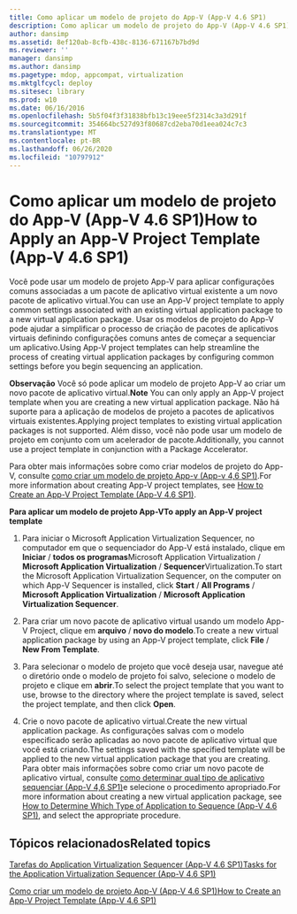 ```yaml
---
title: Como aplicar um modelo de projeto do App-V (App-V 4.6 SP1)
description: Como aplicar um modelo de projeto do App-V (App-V 4.6 SP1)
author: dansimp
ms.assetid: 8ef120ab-8cfb-438c-8136-671167b7bd9d
ms.reviewer: ''
manager: dansimp
ms.author: dansimp
ms.pagetype: mdop, appcompat, virtualization
ms.mktglfcycl: deploy
ms.sitesec: library
ms.prod: w10
ms.date: 06/16/2016
ms.openlocfilehash: 5b5f04f3f31838bfb13c19eee5f2314c3a3d291f
ms.sourcegitcommit: 354664bc527d93f80687cd2eba70d1eea024c7c3
ms.translationtype: MT
ms.contentlocale: pt-BR
ms.lasthandoff: 06/26/2020
ms.locfileid: "10797912"
---
```

# <span data-ttu-id="2d1de-103">Como aplicar um modelo de projeto do App-V (App-V 4.6 SP1)</span><span class="sxs-lookup"><span data-stu-id="2d1de-103">How to Apply an App-V Project Template (App-V 4.6 SP1)</span></span>


<span data-ttu-id="2d1de-104">Você pode usar um modelo de projeto App-V para aplicar configurações comuns associadas a um pacote de aplicativo virtual existente a um novo pacote de aplicativo virtual.</span><span class="sxs-lookup"><span data-stu-id="2d1de-104">You can use an App-V project template to apply common settings associated with an existing virtual application package to a new virtual application package.</span></span> <span data-ttu-id="2d1de-105">Usar os modelos de projeto do App-V pode ajudar a simplificar o processo de criação de pacotes de aplicativos virtuais definindo configurações comuns antes de começar a sequenciar um aplicativo.</span><span class="sxs-lookup"><span data-stu-id="2d1de-105">Using App-V project templates can help streamline the process of creating virtual application packages by configuring common settings before you begin sequencing an application.</span></span>

<span data-ttu-id="2d1de-106">**Observação**  Você só pode aplicar um modelo de projeto App-V ao criar um novo pacote de aplicativo virtual.</span><span class="sxs-lookup"><span data-stu-id="2d1de-106">**Note** You can only apply an App-V project template when you are creating a new virtual application package.</span></span> <span data-ttu-id="2d1de-107">Não há suporte para a aplicação de modelos de projeto a pacotes de aplicativos virtuais existentes.</span><span class="sxs-lookup"><span data-stu-id="2d1de-107">Applying project templates to existing virtual application packages is not supported.</span></span> <span data-ttu-id="2d1de-108">Além disso, você não pode usar um modelo de projeto em conjunto com um acelerador de pacote.</span><span class="sxs-lookup"><span data-stu-id="2d1de-108">Additionally, you cannot use a project template in conjunction with a Package Accelerator.</span></span>

 

<span data-ttu-id="2d1de-109">Para obter mais informações sobre como criar modelos de projeto do App-V, consulte [como criar um modelo de projeto App-v (App-v 4,6 SP1)](how-to-create-an-app-v-project-template--app-v-46-sp1-.md).</span><span class="sxs-lookup"><span data-stu-id="2d1de-109">For more information about creating App-V project templates, see [How to Create an App-V Project Template (App-V 4.6 SP1)](how-to-create-an-app-v-project-template--app-v-46-sp1-.md).</span></span>

**<span data-ttu-id="2d1de-110">Para aplicar um modelo de projeto App-V</span><span class="sxs-lookup"><span data-stu-id="2d1de-110">To apply an App-V project template</span></span>**

1.  <span data-ttu-id="2d1de-111">Para iniciar o Microsoft Application Virtualization Sequencer, no computador em que o sequenciador do App-V está instalado, clique em **Iniciar**  /  **todos os programas**Microsoft Application Virtualization  /  **Microsoft Application Virtualization**  /  **Sequencer**Virtualization.</span><span class="sxs-lookup"><span data-stu-id="2d1de-111">To start the Microsoft Application Virtualization Sequencer, on the computer on which App-V Sequencer is installed, click **Start** / **All Programs** / **Microsoft Application Virtualization** / **Microsoft Application Virtualization Sequencer**.</span></span>

2.  <span data-ttu-id="2d1de-112">Para criar um novo pacote de aplicativo virtual usando um modelo App-V Project, clique em **arquivo**  /  **novo do modelo**.</span><span class="sxs-lookup"><span data-stu-id="2d1de-112">To create a new virtual application package by using an App-V project template, click **File** / **New From Template**.</span></span>

3.  <span data-ttu-id="2d1de-113">Para selecionar o modelo de projeto que você deseja usar, navegue até o diretório onde o modelo de projeto foi salvo, selecione o modelo de projeto e clique em **abrir**.</span><span class="sxs-lookup"><span data-stu-id="2d1de-113">To select the project template that you want to use, browse to the directory where the project template is saved, select the project template, and then click **Open**.</span></span>

4.  <span data-ttu-id="2d1de-114">Crie o novo pacote de aplicativo virtual.</span><span class="sxs-lookup"><span data-stu-id="2d1de-114">Create the new virtual application package.</span></span> <span data-ttu-id="2d1de-115">As configurações salvas com o modelo especificado serão aplicadas ao novo pacote de aplicativo virtual que você está criando.</span><span class="sxs-lookup"><span data-stu-id="2d1de-115">The settings saved with the specified template will be applied to the new virtual application package that you are creating.</span></span> <span data-ttu-id="2d1de-116">Para obter mais informações sobre como criar um novo pacote de aplicativo virtual, consulte [como determinar qual tipo de aplicativo sequenciar (App-V 4,6 SP1)](how-to-determine-which-type-of-application-to-sequence---app-v-46-sp1-.md)e selecione o procedimento apropriado.</span><span class="sxs-lookup"><span data-stu-id="2d1de-116">For more information about creating a new virtual application package, see [How to Determine Which Type of Application to Sequence (App-V 4.6 SP1)](how-to-determine-which-type-of-application-to-sequence---app-v-46-sp1-.md), and select the appropriate procedure.</span></span>

## <span data-ttu-id="2d1de-117">Tópicos relacionados</span><span class="sxs-lookup"><span data-stu-id="2d1de-117">Related topics</span></span>


[<span data-ttu-id="2d1de-118">Tarefas do Application Virtualization Sequencer (App-V 4.6 SP1)</span><span class="sxs-lookup"><span data-stu-id="2d1de-118">Tasks for the Application Virtualization Sequencer (App-V 4.6 SP1)</span></span>](tasks-for-the-application-virtualization-sequencer--app-v-46-sp1-.md)

[<span data-ttu-id="2d1de-119">Como criar um modelo de projeto App-V (App-V 4.6 SP1)</span><span class="sxs-lookup"><span data-stu-id="2d1de-119">How to Create an App-V Project Template (App-V 4.6 SP1)</span></span>](how-to-create-an-app-v-project-template--app-v-46-sp1-.md)

 

 





